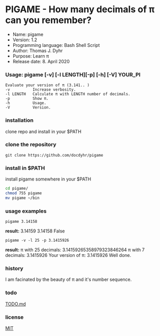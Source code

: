# PIGAME - How many decimals of π can you remember?
* Name: pigame
* Version: 1.2
* Programming language: Bash Shell Script
* Author: Thomas J. Dyhr
* Purpose: Learn π
* Release date: 8. April 2020
### Usage:  pigame [-v] [-l LENGTH][-p] [-h] [-V] YOUR_PI
    Evaluate your version of π (3.141.. )
    -v          Increase verbosity.
    -l LENGTH   Calculate π with LENGTH number of decimals.
    -p          Show π.
    -h          Usage.
    -V          Version.

### installation
clone repo and install in your $PATH
### clone the repository
```shell
git clone https://github.com/docdyhr/pigame
```
### install in $PATH
install pigame somewhere in your $PATH
```Bash Shell
cd pigame/
chmod 755 pigame
mv pigame ~/bin
```

### usage examples
```shell
pigame 3.14158
```
**result:**
3.14159
3.14158
False

```shell
pigame -v -l 25 -p 3.1415926
```
**result:**
π with 25 decimals: 3.14159265358979323846264
π with 7 decimals:  3.1415926
Your version of π:  3.1415926
Well done.

### history
I am facinated by the beauty of π and it's number sequence.

### todo
[TODO.md](https://github.com/docdyhr/pigame/blob/master/TODO.md)
### license
[MIT](https://github.com/docdyhr/pigame/blob/master/LICENSE)
